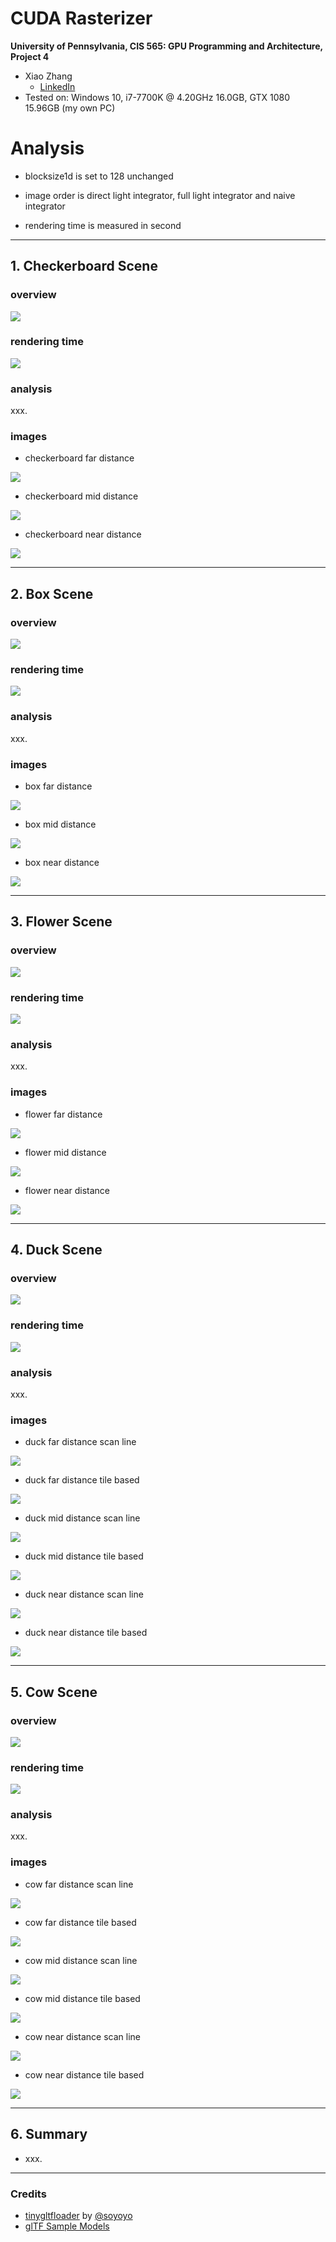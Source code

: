 CUDA Rasterizer
===============

**University of Pennsylvania, CIS 565: GPU Programming and Architecture, Project 4**

* Xiao Zhang
  * [LinkedIn](https://www.linkedin.com/in/xiao-zhang-674bb8148/)
* Tested on: Windows 10, i7-7700K @ 4.20GHz 16.0GB, GTX 1080 15.96GB (my own PC)

Analysis 
======================
* blocksize1d is set to 128 unchanged

* image order is direct light integrator, full light integrator and naive integrator

* rendering time is measured in second

---

## 1. Checkerboard Scene 

### overview

![](img/checkerboard_render.jpg)

### rendering time

![](img/checkerboard.JPG)

### analysis

xxx.

### images

* checkerboard far distance
  
![](img/checkerboard_far.JPG)

* checkerboard mid distance
  
![](img/checkerboard_mid.png)

* checkerboard near distance
  
![](img/checkerboard_near.png)

---

## 2. Box Scene 

### overview

![](img/box_render.jpg)

### rendering time

![](img/box.JPG)

### analysis

xxx.

### images

* box far distance
  
![](img/box_far.JPG)

* box mid distance
  
![](img/box_mid.png)

* box near distance
  
![](img/box_near.png)

---

## 3. Flower Scene 

### overview

![](img/flower_render.jpg)

### rendering time

![](img/flower.JPG)

### analysis

xxx.

### images

* flower far distance
  
![](img/flower_far.JPG)

* flower mid distance
  
![](img/flower_mid.png)

* flower near distance
  
![](img/flower_near.png)

---

## 4. Duck Scene 

### overview

![](img/duck_render.jpg)

### rendering time

![](img/duck.JPG)

### analysis

xxx.

### images

* duck far distance scan line
  
![](img/duck_far_0.JPG)

* duck far distance tile based
  
![](img/duck_far_1.JPG)

* duck mid distance scan line
  
![](img/duck_mid_0.png)

* duck mid distance tile based
  
![](img/duck_mid_1.png)

* duck near distance scan line
  
![](img/duck_near_0.png)

* duck near distance tile based
  
![](img/duck_near_1.png)

---

## 5. Cow Scene 

### overview

![](img/cow_render.jpg)

### rendering time

![](img/cow.JPG)

### analysis

xxx.

### images

* cow far distance scan line
  
![](img/cow_far_0.JPG)

* cow far distance tile based
  
![](img/cow_far_1.JPG)

* cow mid distance scan line
  
![](img/cow_mid_0.png)

* cow mid distance tile based
  
![](img/cow_mid_1.png)

* cow near distance scan line
  
![](img/cow_near_0.png)

* cow near distance tile based
  
![](img/cow_near_1.png)

---

## 6. Summary

* xxx. 

---

### Credits

* [tinygltfloader](https://github.com/syoyo/tinygltfloader) by [@soyoyo](https://github.com/syoyo)
* [glTF Sample Models](https://github.com/KhronosGroup/glTF/blob/master/sampleModels/README.md)
